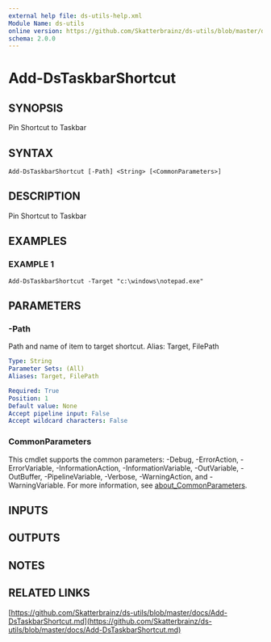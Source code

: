```yaml
---
external help file: ds-utils-help.xml
Module Name: ds-utils
online version: https://github.com/Skatterbrainz/ds-utils/blob/master/docs/Add-DsTaskbarShortcut.md
schema: 2.0.0
---
```


# Add-DsTaskbarShortcut

## SYNOPSIS
Pin Shortcut to Taskbar

## SYNTAX

```
Add-DsTaskbarShortcut [-Path] <String> [<CommonParameters>]
```

## DESCRIPTION
Pin Shortcut to Taskbar

## EXAMPLES

### EXAMPLE 1
```
Add-DsTaskbarShortcut -Target "c:\windows\notepad.exe"
```

## PARAMETERS

### -Path
Path and name of item to target shortcut.
Alias: Target, FilePath

```yaml
Type: String
Parameter Sets: (All)
Aliases: Target, FilePath

Required: True
Position: 1
Default value: None
Accept pipeline input: False
Accept wildcard characters: False
```

### CommonParameters
This cmdlet supports the common parameters: -Debug, -ErrorAction, -ErrorVariable, -InformationAction, -InformationVariable, -OutVariable, -OutBuffer, -PipelineVariable, -Verbose, -WarningAction, and -WarningVariable. For more information, see [about_CommonParameters](http://go.microsoft.com/fwlink/?LinkID=113216).

## INPUTS

## OUTPUTS

## NOTES

## RELATED LINKS

[https://github.com/Skatterbrainz/ds-utils/blob/master/docs/Add-DsTaskbarShortcut.md](https://github.com/Skatterbrainz/ds-utils/blob/master/docs/Add-DsTaskbarShortcut.md)

